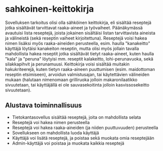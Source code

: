 # sahkoinen-keittokirja

Sovelluksen tarkoitus olisi olla sähköinen keittokirja, eli sisältää reseptejä jotka sisältävät tarvittavat raaka-aineet ja työvaiheet. Päänäkymässä avautuisi lista reseptejä, joista jokainen sisältäisi listan tarvittavista aineista ja välineistä (sekä reseptin vaiheet kirjoitettuna). Reseptejä voisi hakea nimen lisäksi myös raaka-aineiden perusteella, esim. haulla "kanakeitto" käyttäjä löytäisi kanakeiton reseptin, mutta olisi myös jollain tavalla mahdollista hakea reseptit jotka sisältävät tietyt raaka-aineet, kuten haulla "kala" ja "peruna" löytyisi mm. reseptit kalakeitto, lohi-perunavuoka, sekä silakkapihvit ja perunamuusi. Keittokirja voisi sisältää muitakin hakukriteerejä, kuten tietyn raaka-aineen puuttumisen (esim. maidottoman reseptin etsimiseen), arvoidun valmistusajan, tai käytettävien välineiden mukaan (halutaan nimenomaan grilliruoka jolloin makaronilaatikko sivuutetaan, tai käyttäjällä ei ole sauvasekoitinta jolloin kasvissosekeitto sivuutetaan).

## Alustava toiminnallisuus
- Tietokantasovellus sisältää reseptejä, joita on mahdollista selata
- Reseptejä voi hakea nimen perusteella
- Reseptejä voi hakea raaka-aineiden (ja niiden puuttuvuuden) perusteella
- Sovellukseen on mahdollista luoda käyttäjä
- Käyttäjä voi lisätä reseptejä, ja poistaa sekä muokata omia reseptejään
- Admin-käyttäjä voi poistaa ja muokata kaikkia reseptejä
